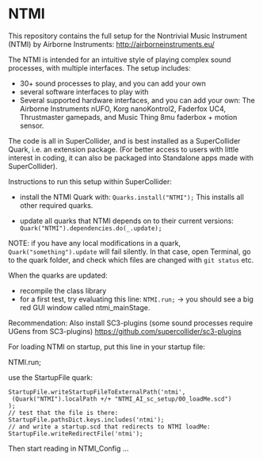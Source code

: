 # NTMI 

This repository contains the full setup for the Nontrivial Music Instrument (NTMI) by Airborne Instruments: http://airborneinstruments.eu/

The NTMI is intended for an intuitive style of playing complex sound processes, 
with multiple interfaces. The setup includes: 
- 30+ sound processes to play, and you can add your own
- several software interfaces to play with
- Several supported hardware interfaces, and you can add your own:
The Airborne Instruments nUFO, 
Korg nanoKontrol2, 
Faderfox UC4, 
Thrustmaster gamepads, 
and Music Thing 8mu faderbox + motion sensor. 

The code is all in SuperCollider, and is best installed as a SuperCollider Quark, i.e. an extension package. (For better access to users with little interest in coding, it can also be packaged into Standalone apps made with SuperCollider).

Instructions to run this setup within SuperCollider:

- install the NTMI Quark with:
`Quarks.install("NTMI");`
This installs all other required quarks.

- update all quarks that NTMI depends on to their current versions:
`Quark("NTMI").dependencies.do(_.update);`

NOTE: if you have any local modifications in a quark, 
`Quark("something").update` will fail silently. 
In that case, open Terminal, go to the quark folder, 
and check which files are changed with `git status` etc.

When the quarks are updated: 
- recompile the class library
- for a first test, try evaluating this line: 
`NTMI.run;`
-> you should see a big red GUI window called ntmi_mainStage.

Recommendation: 
Also install SC3-plugins 
(some sound processes require UGens from SC3-plugins)
https://github.com/supercollider/sc3-plugins

For loading NTMI on startup, put this line in your startup file:

NTMI.run;

use the StartupFile quark:
```
StartupFile.writeStartupFileToExternalPath('ntmi',
 (Quark("NTMI").localPath +/+ "NTMI_AI_sc_setup/00_loadMe.scd")
);
// test that the file is there:
StartupFile.pathsDict.keys.includes('ntmi');
// and write a startup.scd that redirects to NTMI loadMe:
StartupFile.writeRedirectFile('ntmi');
```

Then start reading in NTMI_Config ...
